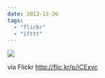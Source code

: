 ```yaml
---
date: 2013-12-26
tags: 
  - "flickr"
  - "ifttt"
---
```


![](http://farm3.staticflickr.com/2854/11572979145_0d406a7646_b.jpg)  

  
  
via Flickr http://flic.kr/p/iCExvc
